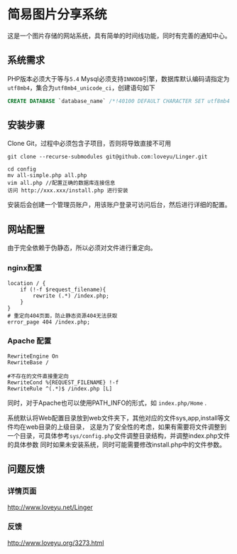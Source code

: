 # 简易图片分享系统
这是一个图片存储的网站系统，具有简单的时间线功能，同时有完善的通知中心。

## 系统需求
PHP版本必须大于等与`5.4`
Mysql必须支持`INNODB`引擎，数据库默认编码请指定为`utf8mb4`，集合为`utf8mb4_unicode_ci`，创建语句如下
```sql
CREATE DATABASE `database_name` /*!40100 DEFAULT CHARACTER SET utf8mb4 COLLATE utf8mb4_unicode_ci */
```

## 安装步骤
Clone Git，过程中必须包含子项目，否则将导致直接不可用
```
git clone --recurse-submodules git@github.com:loveyu/Linger.git
```

```
cd config
mv all-simple.php all.php
vim all.php //配置正确的数据库连接信息
访问 http://xxx.xxx/install.php 进行安装
```
安装后会创建一个管理员账户，用该账户登录可访问后台，然后进行详细的配置。

## 网站配置
由于完全依赖于伪静态，所以必须对文件进行重定向。

### nginx配置
```
location / {
	if (!-f $request_filename){
		rewrite (.*) /index.php;
	}
}
# 重定向404页面，防止静态资源404无法获取
error_page 404 /index.php;
```

### Apache 配置
```
RewriteEngine On
RewriteBase /

#不存在的文件直接重定向
RewriteCond %{REQUEST_FILENAME} !-f
RewriteRule ^(.*)$ /index.php [L]
```

同时，对于Apache也可以使用PATH_INFO的形式，如 `index.php/Home` .

系统默认将Web配置目录放到web文件夹下，其他对应的文件sys,app,install等文件均在web目录的上级目录，
这是为了安全性的考虑，如果有需要将文件调整到一个目录，可具体参考`sys/config.php`文件调整目录结构，并调整index.php文件的具体参数
同时如果未安装系统，同时可能需要修改install.php中的文件参数。

## 问题反馈
### 详情页面
http://www.loveyu.net/Linger
### 反馈
http://www.loveyu.org/3273.html
